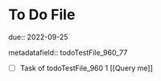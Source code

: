 # To Do File

due:: 2022-09-25

metadatafield:: todoTestFile_960_77

- [ ] Task of todoTestFile_960 1 [[Query me]]
